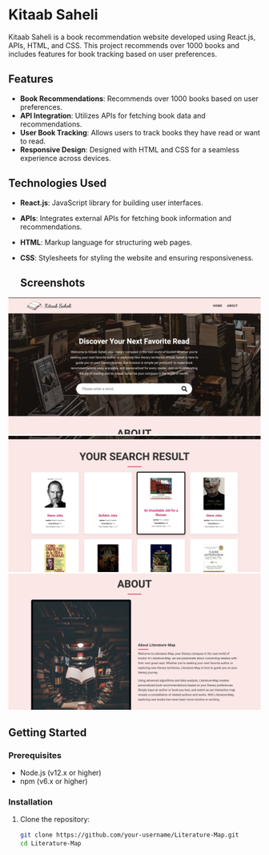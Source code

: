 # Kitaab Saheli

Kitaab Saheli  is a book recommendation website developed using React.js, APIs, HTML, and CSS. This project recommends over 1000 books and includes features for book tracking based on user preferences.

## Features

- **Book Recommendations**: Recommends over 1000 books based on user preferences.
- **API Integration**: Utilizes APIs for fetching book data and recommendations.
- **User Book Tracking**: Allows users to track books they have read or want to read.
- **Responsive Design**: Designed with HTML and CSS for a seamless experience across devices.

## Technologies Used

- **React.js**: JavaScript library for building user interfaces.
- **APIs**: Integrates external APIs for fetching book information and recommendations.
- **HTML**: Markup language for structuring web pages.
- **CSS**: Stylesheets for styling the website and ensuring responsiveness.

  ## Screenshots

![Screenshot 1](/heloo.png)
![Screenshot 2](/2.png)
![Screenshot 3](/3.png)

## Getting Started

### Prerequisites

- Node.js (v12.x or higher)
- npm (v6.x or higher)

### Installation

1. Clone the repository:
   ```bash
   git clone https://github.com/your-username/Literature-Map.git
   cd Literature-Map
